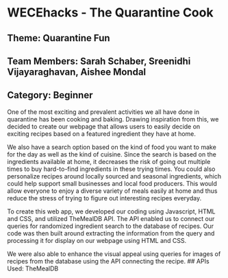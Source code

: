 # WECEhacks - The Quarantine Cook

## Theme: Quarantine Fun
## Team Members: Sarah Schaber, Sreenidhi Vijayaraghavan, Aishee Mondal
## Category: Beginner

<p> One of the most exciting and prevalent activities we all have done in quarantine has been cooking and baking. Drawing inspiration from this, we decided to create our webpage that allows users to easily decide on exciting recipes based on a featured ingredient they have at home. 

<p> We also have a search option based on the kind of food you want to make for the day as well as the kind of cuisine. Since the search is based on the ingredients available at home, it decreases the risk of going out multiple times to buy hard-to-find ingredients in these trying times. You could also personalize recipes around locally sourced and seasonal ingredients, which could help support small businesses and local food producers. This would allow everyone to enjoy a diverse variety of meals easily at home and thus reduce the stress of trying to figure out interesting recipes everyday. 

<p> To create this web app, we developed our coding using Javascript, HTML and CSS, and utilized TheMealDB API. The API enabled us to connect our queries for randomized ingredient search to the database of recipes. Our code was then built around extracting the information from the query and processing it for display on our webpage using HTML and CSS.

<p> We were also able to enhance the visual appeal using queries for images of recipes from the database using the API connecting the recipe.
## APIs Used: TheMealDB
